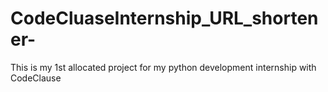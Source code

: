 # CodeCluaseInternship_URL_shortener-
This is my 1st allocated project for my python development internship with CodeClause
